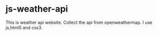 # js-weather-api
This is weather api website. Collect the api from openweathermap. I use js,html5 and css3.
